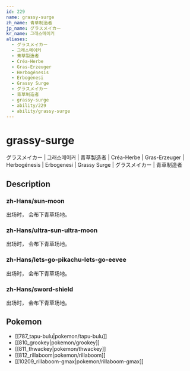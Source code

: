 ```yaml
---
id: 229
name: grassy-surge
zh_name: 青草制造者
jp_name: グラスメイカー
kr_name: 그래스메이커
aliases:
  - グラスメイカー
  - 그래스메이커
  - 青草製造者
  - Créa-Herbe
  - Gras-Erzeuger
  - Herbogénesis
  - Erbogenesi
  - Grassy Surge
  - グラスメイカー
  - 青草制造者
  - grassy-surge
  - ability/229
  - ability/grassy-surge
---
```

# grassy-surge

グラスメイカー | 그래스메이커 | 青草製造者 | Créa-Herbe | Gras-Erzeuger | Herbogénesis | Erbogenesi | Grassy Surge | グラスメイカー | 青草制造者

## Description

### zh-Hans/sun-moon

出场时，
会布下青草场地。

### zh-Hans/ultra-sun-ultra-moon

出场时，
会布下青草场地。

### zh-Hans/lets-go-pikachu-lets-go-eevee

出场时，
会布下青草场地。

### zh-Hans/sword-shield

出场时，
会布下青草场地。

## Pokemon

- [[787_tapu-bulu|pokemon/tapu-bulu]]
- [[810_grookey|pokemon/grookey]]
- [[811_thwackey|pokemon/thwackey]]
- [[812_rillaboom|pokemon/rillaboom]]
- [[10209_rillaboom-gmax|pokemon/rillaboom-gmax]]


